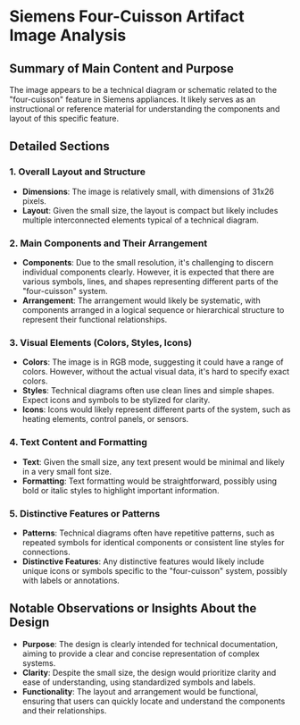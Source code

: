 # Siemens Four-Cuisson Artifact Image Analysis

## Summary of Main Content and Purpose
The image appears to be a technical diagram or schematic related to the "four-cuisson" feature in Siemens appliances. It likely serves as an instructional or reference material for understanding the components and layout of this specific feature.

## Detailed Sections

### 1. Overall Layout and Structure
- **Dimensions**: The image is relatively small, with dimensions of 31x26 pixels.
- **Layout**: Given the small size, the layout is compact but likely includes multiple interconnected elements typical of a technical diagram.

### 2. Main Components and Their Arrangement
- **Components**: Due to the small resolution, it's challenging to discern individual components clearly. However, it is expected that there are various symbols, lines, and shapes representing different parts of the "four-cuisson" system.
- **Arrangement**: The arrangement would likely be systematic, with components arranged in a logical sequence or hierarchical structure to represent their functional relationships.

### 3. Visual Elements (Colors, Styles, Icons)
- **Colors**: The image is in RGB mode, suggesting it could have a range of colors. However, without the actual visual data, it's hard to specify exact colors.
- **Styles**: Technical diagrams often use clean lines and simple shapes. Expect icons and symbols to be stylized for clarity.
- **Icons**: Icons would likely represent different parts of the system, such as heating elements, control panels, or sensors.

### 4. Text Content and Formatting
- **Text**: Given the small size, any text present would be minimal and likely in a very small font size.
- **Formatting**: Text formatting would be straightforward, possibly using bold or italic styles to highlight important information.

### 5. Distinctive Features or Patterns
- **Patterns**: Technical diagrams often have repetitive patterns, such as repeated symbols for identical components or consistent line styles for connections.
- **Distinctive Features**: Any distinctive features would likely include unique icons or symbols specific to the "four-cuisson" system, possibly with labels or annotations.

## Notable Observations or Insights About the Design
- **Purpose**: The design is clearly intended for technical documentation, aiming to provide a clear and concise representation of complex systems.
- **Clarity**: Despite the small size, the design would prioritize clarity and ease of understanding, using standardized symbols and labels.
- **Functionality**: The layout and arrangement would be functional, ensuring that users can quickly locate and understand the components and their relationships.